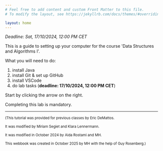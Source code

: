 ```yaml
---
# Feel free to add content and custom Front Matter to this file.
# To modify the layout, see https://jekyllrb.com/docs/themes/#overriding-theme-defaults

layout: home
---
```


*Deadline: Sat, 17/10/2024, 12:00 PM CET*

This is a guide to setting up your computer for the course 'Data Structures and Algorithms I'.

What you will need to do:

1. install Java
2. install Git & set up GitHub
3. install VSCode
4. do lab tasks (**deadline: 17/10/2024, 12:00 PM CET**)

Start by clicking the arrow on the right.

Completing this lab is mandatory.

---

<small>(This tutorial was provided for previous classes by Eric DeMattos.</small>

<small>It was modified by Miriam Segiet and Klara Lennermann.</small>

<small>It was modified in October 2024 by Aida Rostami and MH.</small>

<small>This webbook was created in October 2025 by MH with the help of Guy Rosenberg.)</small>
